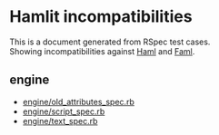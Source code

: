 # Hamlit incompatibilities

This is a document generated from RSpec test cases.  
Showing incompatibilities against [Haml](https://github.com/haml/haml) and [Faml](https://github.com/eagletmt/faml).

## engine

- [engine/old\_attributes\_spec.rb](engine/old_attributes.md)
- [engine/script\_spec.rb](engine/script.md)
- [engine/text\_spec.rb](engine/text.md)
